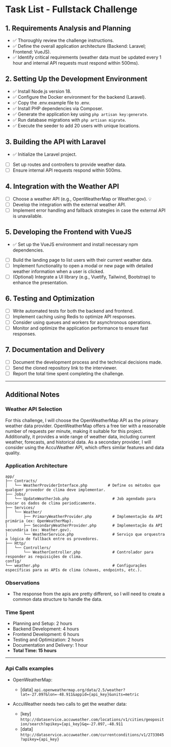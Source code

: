 # Task List - Fullstack Challenge

## 1. Requirements Analysis and Planning
- ✅ Thoroughly review the challenge instructions.
- ✅ Define the overall application architecture (Backend: Laravel; Frontend: VueJS).
- ✅ Identify critical requirements (weather data must be updated every 1 hour and internal API requests must respond within 500ms).

## 2. Setting Up the Development Environment
- ✅ Install Node.js version 18.
- ✅ Configure the Docker environment for the backend (Laravel).
- ✅ Copy the .env.example file to .env.
- ✅ Install PHP dependencies via Composer.
- ✅ Generate the application key using `php artisan key:generate`.
- ✅ Run database migrations with `php artisan migrate`.
- ✅ Execute the seeder to add 20 users with unique locations.

## 3. Building the API with Laravel
- ✅ Initialize the Laravel project.
- [ ] Set up routes and controllers to provide weather data.
- [ ] Ensure internal API requests respond within 500ms.

## 4. Integration with the Weather API
- [ ] Choose a weather API (e.g., OpenWeatherMap or Weather.gov). 💡
- [ ] Develop the integration with the external weather API.
- [ ] Implement error handling and fallback strategies in case the external API is unavailable.

## 5. Developing the Frontend with VueJS
- ✅ Set up the VueJS environment and install necessary npm dependencies.
- [ ] Build the landing page to list users with their current weather data.
- [ ] Implement functionality to open a modal or new page with detailed weather information when a user is clicked.
- [ ] (Optional) Integrate a UI library (e.g., Vuetify, Tailwind, Bootstrap) to enhance the presentation.

## 6. Testing and Optimization
- [ ] Write automated tests for both the backend and frontend.
- [ ] Implement caching using Redis to optimize API responses.
- [ ] Consider using queues and workers for asynchronous operations.
- [ ] Monitor and optimize the application performance to ensure fast responses.

## 7. Documentation and Delivery
- [ ] Document the development process and the technical decisions made.
- [ ] Send the cloned repository link to the interviewer.
- [ ] Report the total time spent completing the challenge.

---

## Additional Notes

### Weather API Selection
For this challenge, I will choose the OpenWeatherMap API as the primary weather data provider. OpenWeatherMap offers a free tier with a reasonable number of requests per minute, making it suitable for this project. Additionally, it provides a wide range of weather data, including current weather, forecasts, and historical data. As a secondary provider, I will consider using the AccuWeather API, which offers similar features and data quality.

### Application Architecture
```
app/
├── Contracts/
│   └── WeatherProviderInterface.php         # Define os métodos que qualquer provedor de clima deve implementar.
├── Jobs/
│   └── UpdateWeatherJob.php                   # Job agendado para buscar os dados de clima periodicamente.
├── Services/
│   └── Weather/
│       ├── PrimaryWeatherProvider.php         # Implementação da API primária (ex: OpenWeatherMap).
│       ├── SecondaryWeatherProvider.php       # Implementação da API secundária (ex: Weather.gov).
│       └── WeatherService.php                 # Serviço que orquestra a lógica de fallback entre os provedores.
├── Http/
│   └── Controllers/
│       └── WeatherController.php              # Controlador para responder as requisições de clima.
config/
└── weather.php                                # Configurações específicas para as APIs de clima (chaves, endpoints, etc.).
```

### Observations
- The response from the apis are pretty different, so I will need to create a common data structure to handle the data.

### Time Spent
- Planning and Setup: 2 hours
- Backend Development: 4 hours
- Frontend Development: 6 hours
- Testing and Optimization: 2 hours
- Documentation and Delivery: 1 hour
- **Total Time: 15 hours**

---

### Api Calls examples
- OpenWeatherMap:
	- [data] `api.openweathermap.org/data/2.5/weather?lat=-27.097&lon=-48.911&appid={api_key}&units=metric`

- AccuWeather needs two calls to get the weather data:
	- [key] `http://dataservice.accuweather.com/locations/v1/cities/geoposition/search?apikey={api_key}&q=-27.097,-48.911`
	- [data] `http://dataservice.accuweather.com/currentconditions/v1/2733045?apikey={api_key}`

